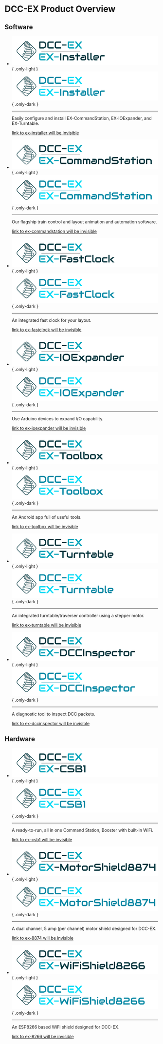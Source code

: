 # DCC-EX Product Overview

## Software

<div class="grid cards clickable" markdown>

- ![EX-Installer Logo](/_static/images/logos/product-logo-ex-installer-light.png){ .only-light }
  ![EX-Installer Logo](/_static/images/logos/product-logo-ex-installer-dark.png){ .only-dark }

    ---

    Easily configure and install EX-CommandStation, EX-IOExpander, and EX-Turntable.

    [link to ex-installer will be invisible](#)

- ![EX-CommandStation Logo](/_static/images/logos/product-logo-ex-commandstation-light.png){ .only-light }
  ![EX-CommandStation Logo](/_static/images/logos/product-logo-ex-commandstation-dark.png){ .only-dark }

    ---

    Our flagship train control and layout animation and automation software.

    [link to ex-commandstation will be invisible](/products/ex-commandstation/1-overview.md)

- ![EX-FastClock Logo](/_static/images/logos/product-logo-ex-fastclock-light.png){ .only-light }
  ![EX-FastClock Logo](/_static/images/logos/product-logo-ex-fastclock-dark.png){ .only-dark }

    ---

    An integrated fast clock for your layout.

    [link to ex-fastclock will be invisible](/products/ex-fastclock/01-overview.md)

- ![EX-IOExpander Logo](/_static/images/logos/product-logo-ex-ioexpander-light.png){ .only-light }
  ![EX-IOExpander Logo](/_static/images/logos/product-logo-ex-ioexpander-dark.png){ .only-dark }

    ---

    Use Arduino devices to expand I/O capability.

    [link to ex-ioexpander will be invisible](/products/ex-ioexpander/ex-ioexpander.md)

- ![EX-Toolbox Logo](/_static/images/logos/product-logo-ex-toolbox-light.png){ .only-light }
  ![EX-Toolbox Logo](/_static/images/logos/product-logo-ex-toolbox-dark.png){ .only-dark }

    ---

    An Android app full of useful tools.

    [link to ex-toolbox will be invisible](#)

- ![EX-Turntable Logo](/_static/images/logos/product-logo-ex-turntable-light.png){ .only-light }
  ![EX-Turntable Logo](/_static/images/logos/product-logo-ex-turntable-dark.png){ .only-dark }

    ---

    An integrated turntable/traverser controller using a stepper motor.

    [link to ex-turntable will be invisible](/products/ex-turntable/ex-turntable.md)

- ![EX-DCCInspector Logo](/_static/images/logos/product-logo-ex-dccinspector-light.png){ .only-light }
  ![EX-DCCInspector Logo](/_static/images/logos/product-logo-ex-dccinspector-dark.png){ .only-dark }

    ---

    A diagnostic tool to inspect DCC packets.

    [link to ex-dccinspector will be invisible](#)

</div>

## Hardware

<div class="grid cards clickable" markdown>

- ![EX-CSB1 Logo](/_static/images/logos/product-logo-ex-csb1-light.png){ .only-light }
  ![EX-CSB1 Logo](/_static/images/logos/product-logo-ex-csb1-dark.png){ .only-dark }

    ---

    A ready-to-run, all in one Command Station, Booster with built-in WiFi.

    [link to ex-csb1 will be invisible](/products/ex-csb1/1-ex-csb1.md)

- ![EX-8874 Logo](/_static/images/logos/product-logo-ex-motorshield8874-light.png){ .only-light }
  ![EX-8874 Logo](/_static/images/logos/product-logo-ex-motorshield8874-dark.png){ .only-dark }

    ---

    A dual channel, 5 amp (per channel) motor shield designed for DCC-EX.

    [link to ex-8874 will be invisible](#)

- ![EX-8266 Logo](/_static/images/logos/product-logo-ex-wifishield8266-light.png){ .only-light }
  ![EX-8266 Logo](/_static/images/logos/product-logo-ex-wifishield8266-dark.png){ .only-dark }

    ---

    An ESP8266 based WiFi shield designed for DCC-EX.

    [link to ex-8266 will be invisible](#)

</div>
